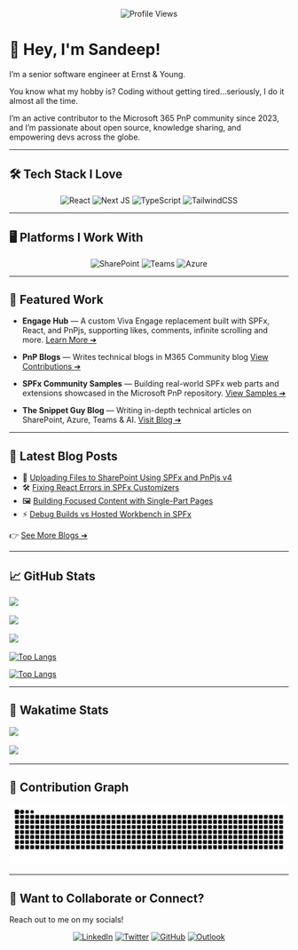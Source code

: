 <!-- Profile views badge -->
<p align="center">
  <img src="https://komarev.com/ghpvc/?username=Sandeep-FED&abbreviated=true&label=PROFILE+VIEWS&style=flat-square&color=red" alt="Profile Views" />
</p>

# 👋 Hey, I'm Sandeep!

I’m a senior software engineer at Ernst & Young.

You know what my hobby is? Coding without getting tired...seriously, I do it almost all the time.

I’m an active contributor to the Microsoft 365 PnP community since 2023, and I’m passionate about open source, knowledge sharing, and empowering devs across the globe.

---

## 🛠 Tech Stack I Love

<div align="center">

![React](https://img.shields.io/badge/react-%2320232a.svg?style=for-the-badge&logo=react&logoColor=%2361DAFB)
![Next JS](https://img.shields.io/badge/Next-black?style=for-the-badge&logo=next.js&logoColor=white)
![TypeScript](https://img.shields.io/badge/typescript-%23007ACC.svg?style=for-the-badge&logo=typescript&logoColor=white)
![TailwindCSS](https://img.shields.io/badge/tailwindcss-%2338B2AC.svg?style=for-the-badge&logo=tailwind-css&logoColor=white)

</div>

---

## 🖥 Platforms I Work With

<div align="center">

![SharePoint](https://img.shields.io/badge/Microsoft_SharePoint-038287?style=for-the-badge&logo=microsoft-sharepoint&logoColor=white)
![Teams](https://img.shields.io/badge/Microsoft_Teams-6264A7?style=for-the-badge&logo=microsoft-teams&logoColor=white)
![Azure](https://img.shields.io/badge/azure-%230072C6.svg?style=for-the-badge&logo=microsoftazure&logoColor=white)

</div>

---

## 🚀 Featured Work

- **Engage Hub** — A custom Viva Engage replacement built with SPFx, React, and PnPjs, supporting likes, comments, infinite scrolling and more.
  [Learn More ➔](#)

- **PnP Blogs** — Writes technical blogs in M365 Community blog
  [View Contributions ➔](https://pnp.github.io/blog/)

- **SPFx Community Samples** — Building real-world SPFx web parts and extensions showcased in the Microsoft PnP repository.
  [View Samples ➔](https://adoption.microsoft.com/en-us/sample-solution-gallery/Sandeep-FED/)

- **The Snippet Guy Blog** — Writing in-depth technical articles on SharePoint, Azure, Teams & AI.
  [Visit Blog ➔](https://thesnippetguy.vercel.app/)

---

## 📝 Latest Blog Posts

- 📂 [Uploading Files to SharePoint Using SPFx and PnPjs v4](https://thesnippetguy.vercel.app/blogs/uploading-files-to-sharepoint-using-pnpjs-v4)
- 🛠 [Fixing React Errors in SPFx Customizers](https://thesnippetguy.vercel.app/blogs/fixing-react-errors-in-spfx-customizers)
- 🖼 [Building Focused Content with Single-Part Pages](https://thesnippetguy.vercel.app/blogs/building-focused-content-with-single-part-pages)
- ⚡ [Debug Builds vs Hosted Workbench in SPFx](https://thesnippetguy.vercel.app/blogs/debug-build-vs-hosted-workbench-in-spfx)

👉 [See More Blogs ➔](https://thesnippetguy.vercel.app/)

---

## 📈 GitHub Stats

<picture>
  <source
    srcset="https://streak-stats.demolab.com/?user=Sandeep-FED&theme=github-dark-blue&short_numbers=true"
    media="(prefers-color-scheme: dark)"
  />
  <source
    srcset="https://streak-stats.demolab.com/?user=Sandeep-FED&theme=default_repocard&short_numbers=true"
    media="(prefers-color-scheme: light), (prefers-color-scheme: no-preference)"
  />
  <img src="https://streak-stats.demolab.com/?user=Sandeep-FED&short_numbers=true" />
</picture>

<p align="center">

[![](https://github-readme-stats.vercel.app/api?username=Sandeep-FED&show_icons=true&theme=github_dark_dimmed#gh-dark-mode-only)](https://github.com/anuraghazra/github-readme-stats#gh-dark-mode-only)

[![](https://github-readme-stats.vercel.app/api?username=Sandeep-FED&show_icons=true&theme=default_repocard#gh-light-mode-only)](https://github.com/anuraghazra/github-readme-stats#gh-light-mode-only)

[![Top Langs](https://github-readme-stats.vercel.app/api/top-langs/?username=Sandeep-FED&layout=compact&theme=github_dark_dimmed&hide=Assembly,Makefile,Perl,Shell#gh-dark-mode-only)](https://github.com/anuraghazra/github-readme-stats#gh-dark-mode-only)

[![Top Langs](https://github-readme-stats.vercel.app/api/top-langs/?username=Sandeep-FED&layout=compact&theme=default_repocard&hide=Assembly,Makefile,Perl,Shell#gh-light-mode-only)](https://github.com/anuraghazra/github-readme-stats#gh-light-mode-only)

</p>

---

## 🧩 Wakatime Stats

[![](https://github-readme-stats.vercel.app/api/wakatime?username=Snippetguy&theme=github_dark_dimmed&layout=compact#gh-dark-mode-only)](https://github.com/anuraghazra/github-readme-stats#gh-dark-mode-only)

[![](https://github-readme-stats.vercel.app/api/wakatime?username=Snippetguy&theme=default_repocard&layout=compact#gh-light-mode-only)](https://github.com/anuraghazra/github-readme-stats#gh-light-mode-only)

---

## 🐍 Contribution Graph

<picture>
  <source media="(prefers-color-scheme: dark)" srcset="https://raw.githubusercontent.com/Sandeep-FED/Sandeep-FED/output/github-contribution-grid-snake-dark.svg" />
  <source media="(prefers-color-scheme: light)" srcset="https://raw.githubusercontent.com/Sandeep-FED/Sandeep-FED/output/github-contribution-grid-snake.svg" />
  <img alt="github-snake" src="https://raw.githubusercontent.com/Sandeep-FED/Sandeep-FED/output/github-contribution-grid-snake.svg" />
</picture>

---

## 🤝 Want to Collaborate or Connect?

Reach out to me on my socials!

<div align="center">

[![LinkedIn](https://img.shields.io/badge/LinkedIn-0077B5?style=for-the-badge&logo=linkedin&logoColor=white)](https://www.linkedin.com/in/Sandeepps1299/)
[![Twitter](https://img.shields.io/badge/Twitter-1DA1F2?style=for-the-badge&logo=twitter&logoColor=white)](https://twitter.com/snippetguy)
[![GitHub](https://img.shields.io/badge/GitHub-333?style=for-the-badge&logo=github&logoColor=white)](https://github.com/Sandeep-FED)
[![Outlook](https://img.shields.io/badge/Microsoft_Outlook-0078D4?style=for-the-badge&logo=microsoft-outlook&logoColor=white)](mailto:sandeep.ps0124@outlook.com)

</div>
